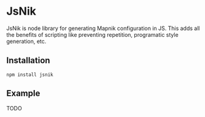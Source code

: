# JsNik

JsNik is node library for generating Mapnik configuration in JS. This adds all the benefits of scripting like preventing repetition, programatic style generation, etc.

## Installation

```
npm install jsnik
```

## Example

TODO
